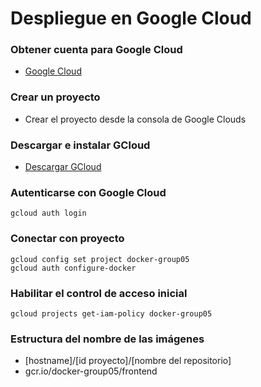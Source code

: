 # Despliegue en Google Cloud

### Obtener cuenta para Google Cloud

- [Google Cloud](https://cloud.google.com)

### Crear un proyecto

- Crear el proyecto desde la consola de Google Clouds

### Descargar e instalar GCloud

- [Descargar GCloud](https://dl.google.com/dl/cloudsdk/channels/rapid/GoogleCloudSDKInstaller.exe?hl=Es)

### Autenticarse con Google Cloud

```
gcloud auth login
```

### Conectar con proyecto

```
gcloud config set project docker-group05
gcloud auth configure-docker
```

### Habilitar el control de acceso inicial

```
gcloud projects get-iam-policy docker-group05
```

### Estructura del nombre de las imágenes

- [hostname]/[id proyecto]/[nombre del repositorio]
- gcr.io/docker-group05/frontend
